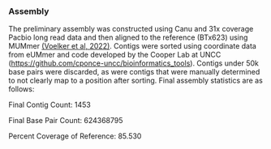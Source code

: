 ### Assembly
The preliminary assembly was constructed using Canu and 31x coverage Pacbio long read data and then aligned to the reference (BTx623) using MUMmer [(Voelker et al, 2022)](https://www.sorghumbase.org/paper/ten-new-high-quality-genome-assemblies-for-diverse-bioenergy-sorghum-genotypes). Contigs were sorted using coordinate data from eUMmer and code developed by the Cooper Lab at UNCC (https://github.com/cponce-uncc/bioinformatics_tools). Contigs under 50k base pairs were discarded, as were contigs that were manually determined to not clearly map to a position after sorting. Final assembly statistics are as follows:

Final Contig Count: 1453

Final Base Pair Count: 624368795

Percent Coverage of Reference: 85.530
